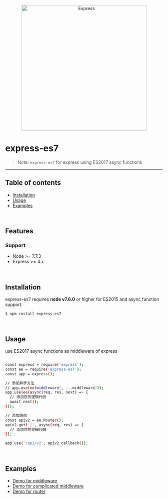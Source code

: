 <p align="center">
  <a href="http://expressjs.com/">
    <img alt="Express" src="https://imgsa.baidu.com/exp/w=480/sign=f7c149382d1f95caa6f593bef9167fc5/0824ab18972bd40755319fbb73899e510eb30985.jpg" width="400"/>
  </a>
</p>
<p align="center">
  <!--
  <a title="CII Best Practices" href="https://bestpractices.coreinfrastructure.org/projects/29"><img src="https://bestpractices.coreinfrastructure.org/projects/29/badge"></a>
  -->
</p>

# express-es7

> Note: `express-es7` for express using ES2017 async functions

---

## Table of contents

  - [Installation](#installation)
  - [Usage](#usage)
  - [Examples](#examples)

<br/>

## Features

### Support
  * Node >= 7.7.3
  * Express >= 4.x

<br/>

## Installation

express-es7 requires __node v7.6.0__ or higher for ES2015 and async function support.

```
$ npm install express-es7
```

<br/>

## Usage

use ES2017 async functions as middleware of express

```bash

const express = require('express');
const ee = require('express-es7');
const app = express();

// 添加异步方法
// app.use(ee(middleware[, ...middleware]));
app.use(ee(async(req, res, next) => {
  // 添加您的逻辑代码
  await next();
}));

// 添加路由
const apiv2 = ee.Router();
apiv2.get('/', async(req, res) => {
  // 添加您的逻辑代码
});

app.use('/api/v2', apiv2.callback());

```

<br/>

## Examples
  - [Demo for middleware](examples/easy-middleware)
  - [Demo for complicated middleware](examples/complicated-middleware)
  - [Demo for router](examples/router)
